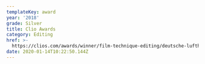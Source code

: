 ```yaml
---
templateKey: award
year: '2018'
grade: Silver
title: Clio Awards
category: Editing
href: >-
  https://clios.com/awards/winner/film-technique-editing/deutsche-lufthansa-ag/lufthansa-lifechangingplaces-lofoten-39525
date: 2020-01-14T10:22:50.144Z
---
```


